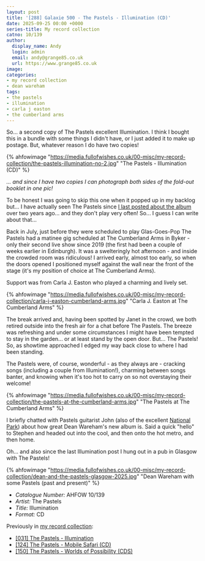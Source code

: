 ```yaml
---
layout: post
title: '[288] Galaxie 500 - The Pastels - Illumination (CD)'
date: 2025-09-25 00:00 +0000
series-title: My record collection
catno: 10/139
author:
  display_name: Andy
  login: admin
  email: andy@grange85.co.uk
  url: https://www.grange85.co.uk
image:
categories:
- my record collection
- dean wareham
tags:
- the pastels
- illumination
- carla j easton
- the cumberland arms
---
```

So...  a second copy of The Pastels excellent Illumination. I think I bought this in a bundle with some things I didn't have, or I just added it to make up postage. But, whatever reason I do have two copies!

{% ahfowimage "https://media.fullofwishes.co.uk/00-misc/my-record-collection/the-pastels-illumination-no-2.jpg" "The Pastels - Illumination (CD)" %}

_... and since I have two copies I can photograph both sides of the fold-out booklet in one pic!_

To be honest I was going to skip this one when it popped up in my backlog but... I have actually seen The Pastels since [I last posted about the album](/2023/05/04/my-record-collection-031-the-pastels-illumination/) over two years ago... and they don't play very often! So... I guess I can write about that...

Back in July, just before they were scheduled to play Glas-Goes-Pop The Pastels had a matinee gig scheduled at The Cumberland Arms in Byker - only their second live show since 2019 (the first had been a couple of weeks earlier in Edinburgh). It was a swelteringly hot afternoon - and inside the crowded room was ridiculous! I arrived early, almost too early, so when the doors opened I positioned myself against the wall near the front of the stage (it's my position of choice at The Cumberland Arms).

Support was from Carla J. Easton who played a charming and lively set.

{% ahfowimage "https://media.fullofwishes.co.uk/00-misc/my-record-collection/carla-j-easton-cumberland-arms.jpg" "Carla J. Easton at The Cumberland Arms" %}

The break arrived and, having been spotted by Janet in the crowd, we both retired outside into the fresh air for a chat before The Pastels. The breeze was refreshing and under some circumstances I might have been tempted to stay in the garden... or at least stand by the open door. But... The Pastels! So, as showtime approached I edged my way back close to where I had been standing.

The Pastels were, of course, wonderful - as they always are - cracking songs (including a couple from Illumination!), charming between songs banter, and knowing when it's too hot to carry on so not overstaying their welcome!

{% ahfowimage "https://media.fullofwishes.co.uk/00-misc/my-record-collection/the-pastels-at-the-cumberland-arms.jpg" "The Pastels at The Cumberland Arms" %}

I briefly chatted with Pastels guitarist John (also of the excellent [National Park](http://www.nationalparksite.com/)) about how great Dean Wareham's new album is. Said a quick "hello" to Stephen and headed out into the cool, and then onto the hot metro, and then home.

Oh... and also since the last Illumination post I hung out in a pub in Glasgow with The Pastels!

{% ahfowimage "https://media.fullofwishes.co.uk/00-misc/my-record-collection/dean-and-the-pastels-glasgow-2025.jpg" "Dean Wareham with some Pastels (past and present)" %}

 - *Catalogue Number:* AHFOW 10/139
 - *Artist:* The Pastels
 - *Title:* Illumination
 - *Format:* CD

Previously in [my record collection](/category/my-record-collection):
 - [[031] The Pastels - Illumination](/2023/05/04/my-record-collection-031-the-pastels-illumination/)
 - [[124] The Pastels - Mobile Safari (CD)](/2024/03/18/my-record-collection-119-the-pastels-mobile-safari-cd/)
 - [[150] The Pastels - Worlds of Possibility (CDS)](/2024/06/10/my-record-collection-143-the-pastels-worlds-of-possibility-cds/)
